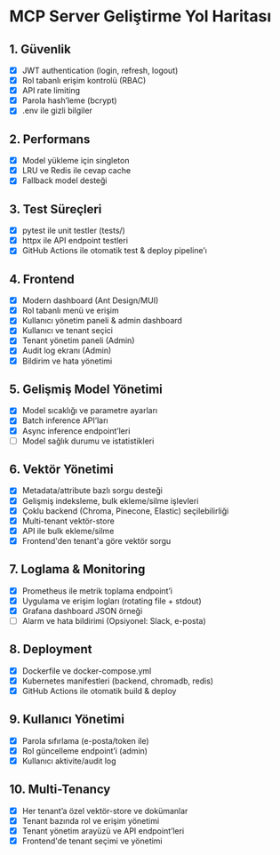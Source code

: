 # MCP Server Geliştirme Yol Haritası

## 1. Güvenlik
- [x] JWT authentication (login, refresh, logout)
- [x] Rol tabanlı erişim kontrolü (RBAC)
- [x] API rate limiting
- [x] Parola hash’leme (bcrypt)
- [x] .env ile gizli bilgiler

## 2. Performans
- [x] Model yükleme için singleton
- [x] LRU ve Redis ile cevap cache
- [x] Fallback model desteği

## 3. Test Süreçleri
- [x] pytest ile unit testler (tests/)
- [x] httpx ile API endpoint testleri
- [x] GitHub Actions ile otomatik test & deploy pipeline’ı

## 4. Frontend
- [x] Modern dashboard (Ant Design/MUI)
- [x] Rol tabanlı menü ve erişim
- [x] Kullanıcı yönetim paneli & admin dashboard
- [x] Kullanıcı ve tenant seçici
- [x] Tenant yönetim paneli (Admin)
- [x] Audit log ekranı (Admin)
- [x] Bildirim ve hata yönetimi

## 5. Gelişmiş Model Yönetimi
- [x] Model sıcaklığı ve parametre ayarları
- [x] Batch inference API’ları
- [x] Async inference endpoint’leri
- [ ] Model sağlık durumu ve istatistikleri

## 6. Vektör Yönetimi
- [x] Metadata/attribute bazlı sorgu desteği
- [x] Gelişmiş indeksleme, bulk ekleme/silme işlevleri
- [x] Çoklu backend (Chroma, Pinecone, Elastic) seçilebilirliği
- [x] Multi-tenant vektör-store
- [x] API ile bulk ekleme/silme
- [x] Frontend'den tenant'a göre vektör sorgu

## 7. Loglama & Monitoring
- [x] Prometheus ile metrik toplama endpoint’i
- [x] Uygulama ve erişim logları (rotating file + stdout)
- [x] Grafana dashboard JSON örneği
- [ ] Alarm ve hata bildirimi (Opsiyonel: Slack, e-posta)

## 8. Deployment
- [x] Dockerfile ve docker-compose.yml
- [x] Kubernetes manifestleri (backend, chromadb, redis)
- [x] GitHub Actions ile otomatik build & deploy

## 9. Kullanıcı Yönetimi
- [x] Parola sıfırlama (e-posta/token ile)
- [x] Rol güncelleme endpoint’i (admin)
- [x] Kullanıcı aktivite/audit log

## 10. Multi-Tenancy
- [x] Her tenant’a özel vektör-store ve dokümanlar
- [x] Tenant bazında rol ve erişim yönetimi
- [x] Tenant yönetim arayüzü ve API endpoint’leri
- [x] Frontend'de tenant seçimi ve yönetimi